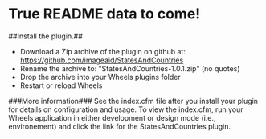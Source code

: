 # True README data to come! #

##Install the plugin.##

* Download a Zip archive of the plugin on github at: https://github.com/imageaid/StatesAndCountries
* Rename the archive to: "StatesAndCountries-1.0.1.zip" (no quotes)
* Drop the archive into your Wheels plugins folder
* Restart or reload Wheels

###More information###
See the index.cfm file after you install your plugin for details on configuration and usage. To view the index.cfm, run your Wheels application in either development or design mode (i.e., environement) and click the link for the StatesAndCountries plugin.